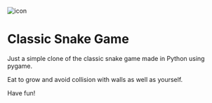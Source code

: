 ![icon](icon.jpg)
# Classic Snake Game

Just a simple clone of the classic snake game made in Python using pygame. 

Eat to grow and avoid collision with walls as well as yourself.

Have fun!
